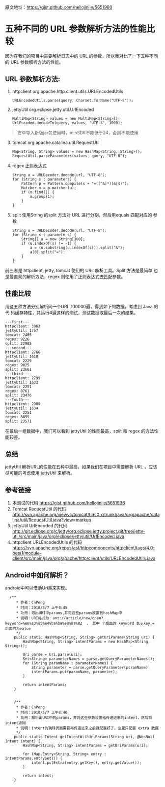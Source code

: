 原文地址：https://gist.github.com/hellojinjie/5651980

# 五种不同的  URL 参数解析方法的性能比较

因为在我们的项目中需要解析日志中的  URL 的参数，所以我对比了一下五种不同
的  URL 参数解析方法的性能。

## URL 参数解析方法: 

1.  httpclient   org.apache.http.client.utils.URLEncodedUtils
    
    ```
    URLEncodedUtils.parse(query, Charset.forName("UTF-8"));
    ```

2.  jettyUtil   org.eclipse.jetty.util.UrlEncoded

    ```
    MultiMap<String> values = new MultiMap<String>();  
    UrlEncoded.decodeTo(query, values, "UTF-8", 1000);
    ```
> 安卓导入新版jar包使用时，minSDK不能低于24，否则不能使用
    
3.  tomcat   org.apache.catalina.util.RequestUtil
    
    ```
    Map<String, String> values = new HashMap<String, String>();  
    RequestUtil.parseParameters(values, query, "UTF-8");
    ```

4.  regex 正则表达式
    
    ```
    String u = URLDecoder.decode(url, "UTF-8");  
    for (String s : parameters) {  
        Pattern p = Pattern.compile(s + "=([^&]*)(&|$)");  
        Matcher m = p.matcher(u);  
        if (m.find()) {  
            m.group(1);  
        }  
    }
    ```

5.  split   使用String 的split 方法对  URL 进行分割，然后用equals 匹配对应的
参数

    ```
    String u = URLDecoder.decode(url, "UTF-8");  
    for (String s : parameters) {  
        String[] a = new String[100];   
        if (u.indexOf(s) != -1) {  
            a = (u.substring(u.indexOf(s))).split("&");  
            a[0].split("=");  
        }  
    }   
    ```

前三者是  httpclient, jetty, tomcat 使用的  URL 解析工具。Split  方法是最简单
也是最直观的解析方法，regex 则使用了正则表达式去匹配参数。

## 性能比较

用这五种方法分别解析同一个URL 100000遍，得到如下的数据。考虑到  Java  的代
码缓存特性，共运行4遍这样的测试，测试数据取最后一次的结果。   

```
---first---
httpclient: 3063
jettyUtil: 1767
tomcat: 2405
regex: 9226
split: 22905
---second---
httpclient: 2766
jettyUtil: 1618
tomcat: 2229
regex: 9025
split: 23661
---third---
httpclient: 2799
jettyUtil: 1632
tomcat: 2251
regex: 8761
split: 23476
---fouth---
httpclient: 2989
jettyUtil: 1634
tomcat: 2251
regex: 8895
split: 23571 
```

在最后一组数据中，我们可以看到  jettyUtil  的性能最高，split 和  regex 的方法性
能较差。

## 总结

jettyUtil  解析URL的性能在五种中最高，如果我们在项目中需要解析  URL ，应该
尽可能的考虑使用  jettyUtil  来解析。

## 参考链接

1.  本测试的代码  https://gist.github.com/hellojinjie/5651936
2.  Tomcat RequestUtil  的代码
http://svn.apache.org/viewvc/tomcat/tc6.0.x/trunk/java/org/apache/catalina/util/RequestUtil.java?view=markup
3.  jettyUtil UrlEncoded  的代码
http://git.eclipse.org/c/jetty/org.eclipse.jetty.project.git/tree/jetty-util/src/main/java/org/eclipse/jetty/util/UrlEncoded.java
4.  httpclient URLEncodedUtils  的代码
https://svn.apache.org/repos/asf/httpcomponents/httpclient/tags/4.0-beta1/module-client/src/main/java/org/apache/http/client/utils/URLEncodedUtils.java 



## Android中如何解析？
android中可以借助Uri类来实现。

```
  /**
     * 作者：CnPeng
     * 时间：2018/5/7 上午8:45
     * 功用：取出URI中params,并将这些params放置到hashMap中
     * 说明：URI格式为：ant://article/new/open?keyword=%e6%83%85%e4%ba%ba%e8%8a%82  ， 其中 ？后面的 keyword 表示key,= 后面的为value
     */
    public static HashMap<String, String> getUriParams(String uri) {
        HashMap<String, String> intentParams = new HashMap<String, String>();

        Uri parse = Uri.parse(uri);
        Set<String> parameterNames = parse.getQueryParameterNames();
        for (String paramName : parameterNames) {
            String parameter = parse.getQueryParameter(paramName);
            intentParams.put(paramName, parameter);
        }

        return intentParams;
    }


    /**
     * 作者：CnPeng
     * 时间：2018/5/7 上午8:46
     * 功用：解析出URI中的params，并将这些参数设置给传递进来的intent，然后将intent返回
     * 说明：intent的跳转页面需要再传递进来之前就配置好了，这里只配置 extra 数据
     */
    public static Intent getIntentWithUriParams(String uri, @NonNull Intent intent) {
        HashMap<String, String> intentParams = getUriParams(uri);

        for (Map.Entry<String, String> entry : intentParams.entrySet()) {
            intent.putExtra(entry.getKey(), entry.getValue());
        }

        return intent;
    }
```